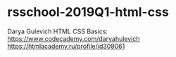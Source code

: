 # rsschool-2019Q1-html-css
Darya Gulevich
HTML CSS Basics: https://www.codecademy.com/daryahulevich
https://htmlacademy.ru/profile/id309061